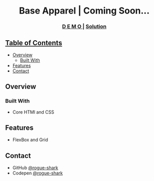 <h1 align="center">Base Apparel | Coming Soon...</h1>

<div align="center">
  <h3>
    <a href="https://rogue-shark.github.io/Base_Apparel/">
      D E M O
    </a>
    <span> | </span>
    <a href="https://github.com/rogue-shark/Base_Apparel">
      Solution
  </h3>
</div>

<!-- TABLE OF CONTENTS -->

## Table of Contents

- [Overview](#overview)
  - [Built With](#built-with)
- [Features](#features)
- [Contact](#contact)


<!-- OVERVIEW -->

## Overview



### Built With

- Core HTMl and CSS

## Features
- FlexBox and Grid

## Contact

- GitHub [@rogue-shark](https://github.com/rogue-shark)
- Codepen [@rogue-shark](https://codepen.io/rogue-shark)